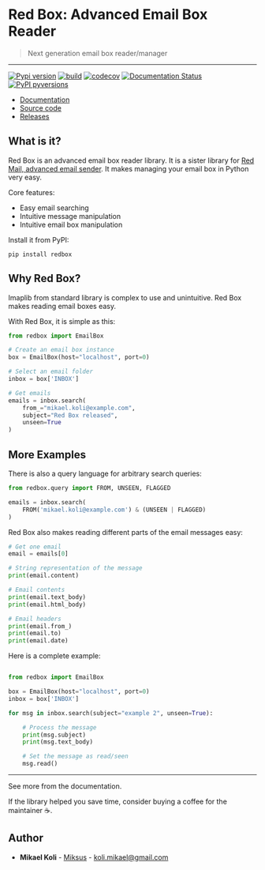 
# Red Box: Advanced Email Box Reader
> Next generation email box reader/manager

---

[![Pypi version](https://badgen.net/pypi/v/redbox)](https://pypi.org/project/redbox/)
[![build](https://github.com/Miksus/red-box/actions/workflows/main.yml/badge.svg?branch=master)](https://github.com/Miksus/red-box/actions/workflows/main.yml)
[![codecov](https://codecov.io/gh/Miksus/red-box/branch/master/graph/badge.svg?token=IMR1CQT9PY)](https://codecov.io/gh/Miksus/red-box)
[![Documentation Status](https://readthedocs.org/projects/red-box/badge/?version=latest)](https://red-box.readthedocs.io)
[![PyPI pyversions](https://badgen.net/pypi/python/redbox)](https://pypi.org/project/redbox/)

- [Documentation](https://red-box.readthedocs.io)
- [Source code](https://github.com/Miksus/red-box)
- [Releases](https://pypi.org/project/redbox/)

## What is it?
Red Box is an advanced email box reader library. It is a sister library for [Red Mail, advanced email sender](https://github.com/Miksus/red-mail). It makes managing your email box in Python very easy.

Core features:

- Easy email searching
- Intuitive message manipulation
- Intuitive email box manipulation

Install it from PyPI:

```shell
pip install redbox
```

## Why Red Box?

Imaplib from standard library is complex to use and unintuitive. 
Red Box makes reading email boxes easy. 

With Red Box, it is simple as this:

```python
from redbox import EmailBox

# Create an email box instance
box = EmailBox(host="localhost", port=0)

# Select an email folder
inbox = box['INBOX']

# Get emails
emails = inbox.search(
    from_="mikael.koli@example.com",
    subject="Red Box released",
    unseen=True
)
```

## More Examples

There is also a query language for arbitrary search queries:

```python
from redbox.query import FROM, UNSEEN, FLAGGED

emails = inbox.search(
    FROM('mikael.koli@example.com') & (UNSEEN | FLAGGED)
)
```

Red Box also makes reading different parts of the email messages
easy:

```python
# Get one email
email = emails[0]

# String representation of the message
print(email.content)

# Email contents
print(email.text_body)
print(email.html_body)

# Email headers
print(email.from_)
print(email.to)
print(email.date)
```

Here is a complete example:

```python

from redbox import EmailBox

box = EmailBox(host="localhost", port=0)
inbox = box['INBOX']

for msg in inbox.search(subject="example 2", unseen=True):

    # Process the message
    print(msg.subject)
    print(msg.text_body)

    # Set the message as read/seen
    msg.read()
```

---

See more from the documentation.

If the library helped you save time, consider buying a coffee for the maintainer ☕.

## Author

* **Mikael Koli** - [Miksus](https://github.com/Miksus) - koli.mikael@gmail.com

